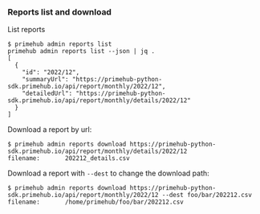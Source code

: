 
### Reports list and download

List reports

```
$ primehub admin reports list
primehub admin reports list --json | jq .
[
  {
    "id": "2022/12",
    "summaryUrl": "https://primehub-python-sdk.primehub.io/api/report/monthly/2022/12",
    "detailedUrl": "https://primehub-python-sdk.primehub.io/api/report/monthly/details/2022/12"
  }
]
```

Download a report by url:

```
$ primehub admin reports download https://primehub-python-sdk.primehub.io/api/report/monthly/details/2022/12
filename:       202212_details.csv
```

Download a report with `--dest` to change the download path:

```
$ primehub admin reports download https://primehub-python-sdk.primehub.io/api/report/monthly/2022/12 --dest foo/bar/202212.csv
filename:       /home/primehub/foo/bar/202212.csv
```
